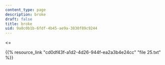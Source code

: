 ```yaml
---
content_type: page
description: broke
draft: false
title: broke
uid: 9a8c0b1b-6fdf-4b45-ae9a-3830f89c9244
---
```

\<=

{{% resource_link "cd0df43f-a1d2-4d26-944f-ea2a3b4e24cc" "file 25.txt" %}}